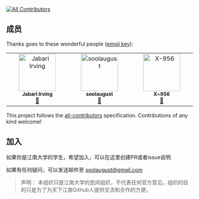 [![All Contributors](https://img.shields.io/badge/all_contributors-2-orange.svg?style=flat-square)](#contributors)

## 成员

Thanks goes to these wonderful people ([emoji key](https://allcontributors.org/docs/en/emoji-key)):

<!-- ALL-CONTRIBUTORS-LIST:START - Do not remove or modify this section -->
<!-- prettier-ignore-start -->
<!-- markdownlint-disable -->
<table>
  <tbody>
    <tr>
      <td align="center" valign="top" width="14.28%"><a href="https://bincool.github.io/"><img src="https://avatars1.githubusercontent.com/u/17494673?v=4?s=100" width="100px;" alt="Jabari Irving"/><br /><sub><b>Jabari Irving</b></sub></a><br /><a href="#maintenance-bincool" title="Maintenance">🚧</a></td>
      <td align="center" valign="top" width="14.28%"><a href="http://soolaugust.github.io"><img src="https://avatars2.githubusercontent.com/u/10558124?v=4?s=100" width="100px;" alt="soolaugust"/><br /><sub><b>soolaugust</b></sub></a><br /><a href="#maintenance-soolaugust" title="Maintenance">🚧</a></td>
      <td align="center" valign="top" width="14.28%"><a href="https://github.com/X-956"><img src="https://avatars.githubusercontent.com/u/184108080?v=4?s=100" width="100px;" alt="X-956"/><br /><sub><b>X-956</b></sub></a><br /><a href="#maintenance-X-956" title="Maintenance">🚧</a></td>
    </tr>
  </tbody>
</table>

<!-- markdownlint-restore -->
<!-- prettier-ignore-end -->

<!-- ALL-CONTRIBUTORS-LIST:END -->

This project follows the [all-contributors](https://github.com/all-contributors/all-contributors) specification. Contributions of any kind welcome!

## 加入

如果你是江南大学的学生，希望加入，可以在这里创建PR或者issue说明

如果有任何疑问，可以发送邮件至 soolaugust@gmail.com

> 声明： 本组织只是江南大学的民间组织，不代表任何官方意见。组织的目的只是为了为天下江南Github人提供交流和合作的方便。
